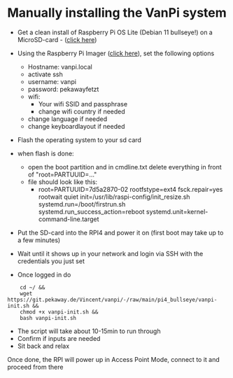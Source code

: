 # Manually installing the VanPi system

- Get a clean install of Raspberry Pi OS Lite (Debian 11 bullseye!)  on a MicroSD-card - ([click here](https://www.raspberrypi.com/software/operating-systems/))
 - Using the Raspberry Pi Imager ([click here](https://www.raspberrypi.com/software/)), set the following options
    - Hostname: vanpi.local
    - activate ssh
    - username: vanpi
    - password: pekawayfetzt
    - wifi:
        - Your wifi SSID and passphrase
        - change wifi country if needed
    - change language if needed
    - change keyboardlayout if needed

- Flash the operating system to your sd card

- when flash is done:
    - open the boot partition and in cmdline.txt delete everything in front of "root=PARTUUID=..."
    - file should look like this:
        - root=PARTUUID=7d5a2870-02 rootfstype=ext4 fsck.repair=yes rootwait quiet init=/usr/lib/raspi-config/init_resize.sh systemd.run=/boot/firstrun.sh systemd.run_success_action=reboot systemd.unit=kernel-command-line.target

- Put the SD-card into the RPI4 and power it on (first boot may take up to a few minutes)
- Wait until it shows up in your network and login via SSH with the credentials you just set
- Once logged in do
```
    cd ~/ &&
    wget https://git.pekaway.de/Vincent/vanpi/-/raw/main/pi4_bullseye/vanpi-init.sh &&
    chmod +x vanpi-init.sh &&
    bash vanpi-init.sh
```

- The script will take about 10-15min to run through
- Confirm if inputs are needed
- Sit back and relax

Once done, the RPI will power up in Access Point Mode, connect to it and proceed from there

